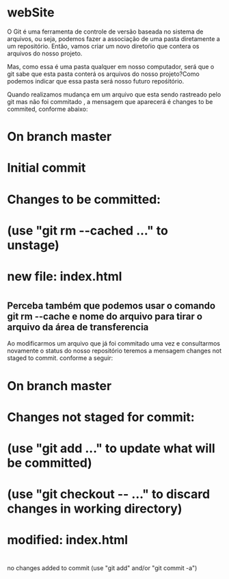 # webSite
O Git é uma ferramenta de controle de versão baseada no sistema de arquivos, ou seja, podemos fazer a associação de uma pasta diretamente a um repositório.
Então, vamos criar um novo diretoŕio que contera os arquivos do nosso 
projeto.

Mas, como essa é uma pasta qualquer em nosso computador, será que o git sabe 
que esta pasta conterá os arquivos do nosso projeto?Como podemos indicar que 
essa pasta será nosso futuro repośitório.

Quando realizamos mudança em um arquivo que esta sendo rastreado pelo git mas não foi commitado , a mensagem que aparecerá é changes to be commited, conforme 
abaixo:

# On branch master
#
# Initial commit
#
# Changes to be committed:
#   (use "git rm --cached <file>..." to unstage)
#
#  new file:   index.html
#
Perceba também que podemos usar o comando git rm --cache e nome do arquivo 
para tirar o arquivo da área de transferencia
------------------------------------------------

Ao modificarmos um arquivo que já foi commitado uma vez e consultarmos novamente
o status do nosso repositório teremos a mensagem changes not staged to commit.
conforme a seguir:

# On branch master
# Changes not staged for commit:
#   (use "git add <file>..." to update what will be committed)
#   (use "git checkout -- <file>..." to discard changes in working directory)
#
#    modified:   index.html
#
no changes added to commit (use "git add" and/or "git commit -a")


